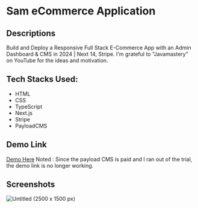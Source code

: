 # Sam eCommerce Application

## Descriptions

Build and Deploy a Responsive Full Stack E-Commerce App with an Admin Dashboard & CMS in 2024 | Next 14, Stripe. I'm grateful to "Javamastery" on YouTube for the ideas and motivation.

## Tech Stacks Used:
- HTML
- CSS
- TypeScript
- Next.js
- Stripe
- PayloadCMS

## Demo Link

<a href="https://sam-ecommerce.payloadcms.app/" target="_blank">Demo Here</a>
Noted : Since the payload CMS is paid and I ran out of the trial, the demo link is no longer working.

## Screenshots
![Untitled (2500 x 1500 px)](https://github.com/Sam-mx/sam-ecommerce/assets/146705452/ccd9be6e-06dd-45df-8d29-967b9668d9b3)

